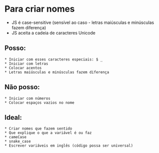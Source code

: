 # Para criar nomes

* JS é case-sensitive (sensível ao caso - letras maiúsculas e minúsculas fazem diferença)
* JS aceita a cadeia de caracteres Unicode

## Posso:
    * Iniciar com esses caracteres especiais: $ _
    * Iniciar com letras
    * Colocar acentos
    * Letras maiúsculas e minúsculas fazem diferença

## Não posso:
    * Iniciar com números
    * Colocar espaços vazios no nome

## Ideal:
    * Criar nomes que fazem sentido
    * Que explique o que a variável é ou faz
    * cameCase
    * snake_case
    * Escrever variáveis em inglês (código possa ser universal)

